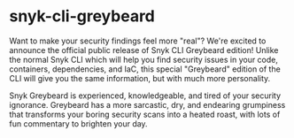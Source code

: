 # snyk-cli-greybeard

Want to make your security findings feel more "real"? We're excited to announce the official public release of Snyk CLI Greybeard edition! Unlike the normal Snyk CLI which will help you find security issues in your code, containers, dependencies, and IaC, this special "Greybeard" edition of the CLI will give you the same information, but with much more personality.

Snyk Greybeard is experienced, knowledgeable, and tired of your security ignorance. Greybeard has a more sarcastic, dry, and endearing grumpiness that transforms your boring security scans into a heated roast, with lots of fun commentary to brighten your day.
